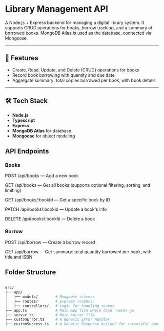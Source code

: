 # Library Management API

A Node.js + Express backend for managing a digital library system. It supports CRUD operations for books, borrow tracking, and a summary of borrowed books. MongoDB Atlas is used as the database, connected via Mongoose.

---

## 🚀 Features

- Create, Read, Update, and Delete (CRUD) operations for books
- Record book borrowing with quantity and due date
- Aggregate summary: total copies borrowed per book, with book details

---

## 🛠️ Tech Stack

- **Node.js**
- **Typescript**
- **Express**
- **MongoDB Atlas** for database
- **Mongoose** for object modeling

## API Endpoints

### Books

POST /api/books — Add a new book

GET /api/books — Get all books (supports optional filtering, sorting, and limiting)

GET /api/books/:bookId — Get a specific book by ID

PATCH /api/books/:bookId — Update a book's info

DELETE /api/books/:bookId — Delete a book

### Borrow

POST /api/borrow — Create a borrow record

GET /api/borrow — Get summary: total quantity borrowed per book, with title and ISBN

## Folder Structure

```bash

src/
├── app/
│   ├── models/        # Mongoose schemas
│   ├── routes/        # Express routers
│   ├── controllers/   # Logic for handling routes
├── app.ts             # Main App file where base routes go
├── server.ts          # Main server file
├── customError.ts     # A Generic Error Handler
├── customSuccess.ts   # A Generic Response builder for successful operations.

```
